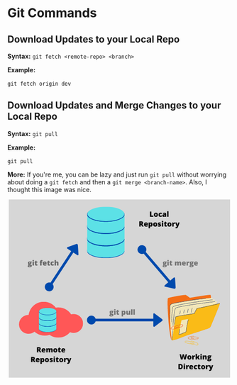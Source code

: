# Git Commands

## Download Updates to your Local Repo

**Syntax:** `git fetch <remote-repo> <branch>`

**Example:**
```
git fetch origin dev
```

## Download Updates and Merge Changes to your Local Repo

**Syntax:** `git pull`

**Example:**
```
git pull
```

**More:** If you're me, you can be lazy and just run `git pull` without worrying about 
doing a `git fetch` and then a `git merge <branch-name>`. Also, I thought this image was nice.

<p align="center">
    <img src="imgs/git-pull.png">
</p>

